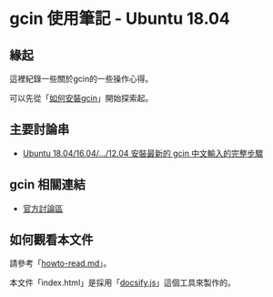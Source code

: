 
# gcin 使用筆記 - Ubuntu 18.04


## 緣起

這裡紀錄一些關於gcin的一些操作心得。

可以先從「[如何安裝gcin](install.md)」開始探索起。


## 主要討論串

* [Ubuntu 18.04/16.04/…/12.04 安裝最新的 gcin 中文輸入的完整步驟](https://hyperrate.com/thread.php?tid=28044#28044)


## gcin 相關連結

* [官方討論區](https://hyperrate.com/dir.php?eid=67)


## 如何觀看本文件

請參考「[howto-read.md](howto-read.md)」。

本文件「index.html」是採用「[docsify.js](docsify.md)」這個工具來製作的。
